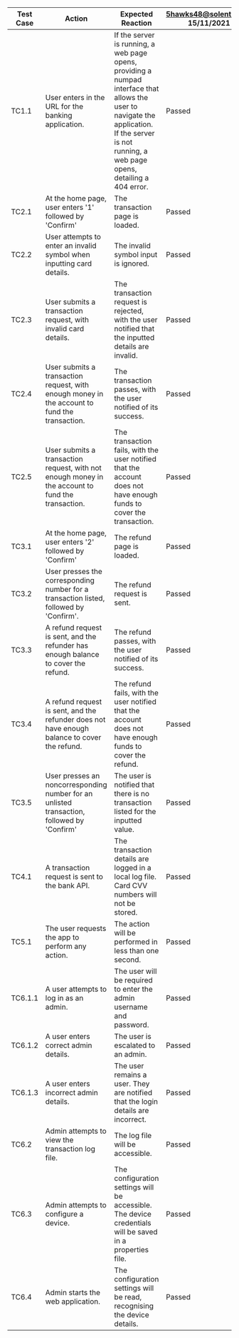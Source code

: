 | Test Case 	| Action                                                                                            	| Expected Reaction                                                                                                                                                                                 	| 5hawks48@solent.ac.uk 15/11/2021 |
|-----------	|---------------------------------------------------------------------------------------------------	|---------------------------------------------------------------------------------------------------------------------------------------------------------------------------------------------------	|----------------------------------|
| TC1.1     	| User enters in the URL for the banking application.                         	| If the server is running, a web page opens, providing a numpad interface that allows the user to navigate the application. If the server is not running, a web page opens, detailing a 404 error. 	|Passed	|
| TC2.1     	| At the home page, user enters '1' followed by 'Confirm'                                           	| The transaction page is loaded.                                                                                                                                                                   	|Passed	|
| TC2.2     	| User attempts to enter an invalid symbol when inputting card details.                             	| The invalid symbol input is ignored.                                                                                                                                                              	|Passed	|
| TC2.3     	| User submits a transaction request, with invalid card details.                                    	| The transaction request is rejected, with the user notified that the inputted details are invalid.                                                                                                	|Passed	|
| TC2.4     	| User submits a transaction request, with enough money in the account to fund the transaction.     	| The transaction passes, with the user notified of its success.                                                                                                                                    	|Passed	|
| TC2.5     	| User submits a transaction request, with not enough money in the account to fund the transaction. 	| The transaction fails, with the user notified that the account does not have enough funds to cover the transaction.                                                                               	|Passed	|
| TC3.1     	| At the home page, user enters '2' followed by 'Confirm'                                           	| The refund page is loaded.                                                                                                                                                                        	|Passed	|
| TC3.2     	| User presses the corresponding number for a transaction listed, followed by 'Confirm'.            	| The refund request is sent.                                                                                                                                                                       	|Passed	|
| TC3.3     	| A refund request is sent, and the refunder has enough balance to cover the refund.                	| The refund passes, with the user notified of its success.                                                                                                                                         	|Passed	|
| TC3.4     	| A refund request is sent, and the refunder does not have enough balance to cover the refund.      	| The refund fails, with the user notified that the account does not have enough funds to cover the refund.                                                                                         	|Passed	|
| TC3.5     	| User presses an  noncorresponding number for an unlisted transaction, followed by 'Confirm'       	| The user is notified that there is no transaction listed for the inputted value.                                                                                                                  	|Passed	|
| TC4.1     	| A transaction request is sent to the bank API.                                                    	| The transaction details are logged in a local log file. Card CVV numbers will not be stored.                                                                                                      	|Passed	|
| TC5.1     	| The user requests the app to perform any action.                                                  	| The action will be performed in less than one second.                                                                                                                                             	|Passed	|
| TC6.1.1   	| A user attempts to log in as an admin.                                                            	| The user will be required to enter the admin username and password.                                                                                                                               	|Passed	|
| TC6.1.2   	| A user enters correct admin details.                                                              	| The user is escalated to an admin.                                                                                                                                                                	|Passed	|
| TC6.1.3   	| A user enters incorrect admin details.                                                            	| The user remains a user. They are notified that the login details are incorrect.                                                                                                                  	|Passed	|
| TC6.2     	| Admin attempts to view the transaction log file.                                                  	| The log file will be accessible.                                                                                                                                                                  	|Passed	|
| TC6.3     	| Admin attempts to configure a device.                                                             	| The configuration settings will be accessible. The device credentials will be saved in a properties file.                                                                                         	|Passed	|
| TC6.4     	| Admin starts the web application.                                                                 	| The configuration settings will be read, recognising the device details.                                                                                                                          	|Passed	|
